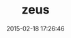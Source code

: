 ---
layout: post
title:  "zeus"
repo:   "burke/zeus"
date:   2015-02-18 17:26:46
gemurl: http://zeus.is
---